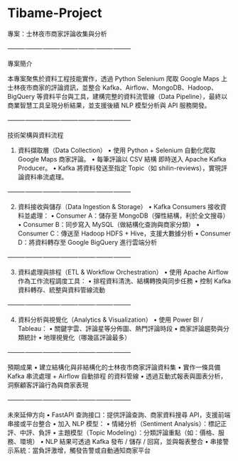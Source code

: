 # Tibame-Project 

專案：士林夜市商家評論收集與分析

⸻⸻⸻⸻⸻⸻⸻

專案簡介

本專案聚焦於資料工程技能實作，透過 Python Selenium 爬取 Google Maps 上士林夜市商家的評論資訊，並整合 Kafka、Airflow、MongoDB、Hadoop、BigQuery 等資料平台與工具，建構完整的資料流管線（Data Pipeline），最終以商業智慧工具呈現分析結果，並支援後續 NLP 模型分析與 API 服務開發。

⸻⸻⸻⸻⸻⸻⸻

技術架構與資料流程

1. 資料擷取層（Data Collection）
	•	使用 Python + Selenium 自動化爬取 Google Maps 商家評論。
	•	每筆評論以 CSV 結構 即時送入 Apache Kafka Producer。
	•	Kafka 將資料發送至指定 Topic（如 shilin-reviews），實現評論資料串流處理。

⸻⸻⸻⸻⸻⸻⸻

2. 資料接收與儲存（Data Ingestion & Storage）
	•	Kafka Consumers 接收資料並處理：
	•	Consumer A：儲存至 MongoDB（彈性結構，利於全文搜尋）
	•	Consumer B：同步寫入 MySQL（做結構化查詢與商家分類）
	•	Consumer C：傳送至 Hadoop HDFS + Hive，支援大數據分析
	•	Consumer D：將資料轉存至 Google BigQuery 進行雲端分析

⸻⸻⸻⸻⸻⸻⸻

3. 資料處理與排程（ETL & Workflow Orchestration）
	•	使用 Apache Airflow 作為工作流程調度工具：
	•	排程資料清洗、結構轉換與同步任務
	•	控制 Kafka 資料轉存、統整與資料管線流動

⸻⸻⸻⸻⸻⸻⸻

4. 資料分析與視覺化（Analytics & Visualization）
	•	使用 Power BI / Tableau：
	•	關鍵字雲、評論星等分佈圖、熱門評論時段
	•	商家評論趨勢與分類統計
	•	地理視覺化（哪幾區評論最多）

⸻⸻⸻⸻⸻⸻⸻

預期成果
	•	建立結構化與非結構化的士林夜市商家評論資料集
	•	實作一條具備 Kafka 串流處理 + Airflow 自動排程 的資料管線
	•	透過互動式報表與圖表分析，洞察顧客評論行為與商家表現

⸻⸻⸻⸻⸻⸻⸻

未來延伸方向
	•	FastAPI 查詢接口：提供評論查詢、商家資料搜尋 API，支援前端串接或平台整合
	•	加入 NLP 模型：
	•	情緒分析（Sentiment Analysis）：標記正評、中評、負評
	•	主題模型（Topic Modeling）：分類評論重點（如：價格、服務、環境）
	•	NLP 結果可透過 Kafka 發布 / 儲存 / 回寫，並與報表整合
	•	串接警示系統：當負評激增，觸發告警或自動通知商家平台
